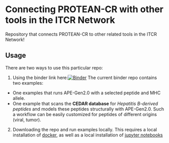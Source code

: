 # Connecting PROTEAN-CR with other tools in the ITCR Network

Repository that connects PROTEAN-CR to other related tools in the ITCR Network!

## Usage

There are two ways to use this particular repo:
1) Using the binder link here:[![Binder](https://mybinder.org/badge_logo.svg)](https://mybinder.org/v2/gh/KavrakiLab/EnGens/binder?labpath=Workflow1-FeatureExtraction.ipynb)
The current binder repo contains two examples:
- One examples that runs APE-Gen2.0 with a selected peptide and MHC allele.
- One example that scans the **CEDAR database** for *Hepatitis B-derived peptides* and models these peptides structurally with APE-Gen2.0. Such a workflow can be easily customized for peptides of different origins (viral, tumor). 

2) Downloading the repo and run examples locally. This requires a local installation of [docker](https://docs.docker.com/get-docker/), as well as a local installation of [jupyter notebooks](https://jupyter.org/)
